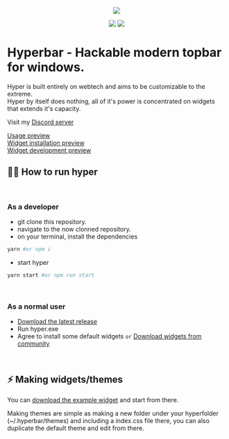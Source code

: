 <p align="center"><img src="https://i.imgur.com/W8xDQCG.png"></p>

<p  align="center">
<img src="https://img.shields.io/badge/PLATFORM-Windows%20x64-%2300A3FF?style=flat-square&logo=window"/> <img src="https://img.shields.io/discord/907771843954503710?color=%2300A9FF&label=Discord&logo=discord&logoColor=%23ffffff&style=flat-square"/> 
</p>

# Hyperbar - Hackable modern topbar for windows.

Hyper is built entirely on webtech and aims to be customizable to the extreme.<br>
Hyper by itself does nothing, all of it's power is concentrated on widgets that extends it's capacity.

Visit my [Discord server](https://discord.gg/xCmjx4SSZq)<br>

[Usage preview](https://i.wisp.run/f/uVevoM.mp4)<br>
[Widget installation preview](https://i.wisp.run/f/4JkmFX.mp4)<br>
[Widget development preview](https://i.wisp.run/f/sCmAtH.mp4)
## 🏃‍♀️ How to run hyper
<br>

### As a developer
- git clone this repository.
- navigate to the now clonned repository.
- on your terminal, install the dependencies
```bash
yarn #or npm i
```
- start hyper
```bash
yarn start #or npm run start
```
<br>

### As a normal user
- [Download the latest release](https://github.com/hyperts/hyper/releases)
- Run hyper.exe
- Agree to install some default widgets `or` [Download widgets from community](https://github.com/hyperts/communitywidgets)

<br>

## ⚡ Making widgets/themes
You can [download the example widget](https://github.com/hyperts/basewidget) and start from there.

Making themes are simple as making a new folder under your hyperfolder (~/.hyperbar/themes) and including a index.css file there, you can also duplicate the default theme and edit from there.
